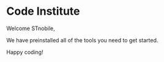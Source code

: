 # Code Institute

Welcome STnobile,

We have preinstalled all of the tools you need to get started.

Happy coding!